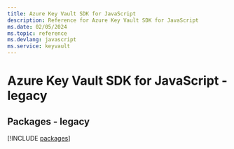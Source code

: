 ```yaml
---
title: Azure Key Vault SDK for JavaScript
description: Reference for Azure Key Vault SDK for JavaScript
ms.date: 02/05/2024
ms.topic: reference
ms.devlang: javascript
ms.service: keyvault
---
```

# Azure Key Vault SDK for JavaScript - legacy
## Packages - legacy
[!INCLUDE [packages](key-vault-index.md)]